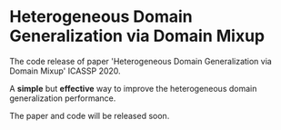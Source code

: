 # Heterogeneous Domain Generalization via Domain Mixup
The code release of paper 'Heterogeneous Domain Generalization via Domain Mixup' ICASSP 2020.

A **simple** but **effective** way to improve the heterogeneous domain generalization performance.

The paper and code will be released soon.
